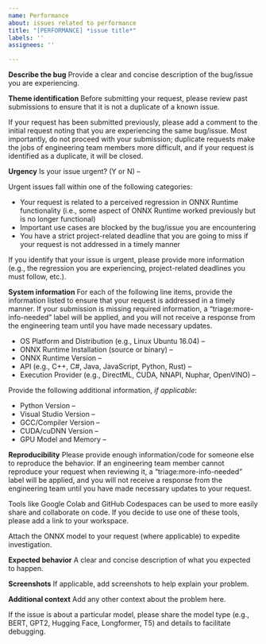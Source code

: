 ```yaml
---
name: Performance
about: issues related to performance
title: "[PERFORMANCE] *issue title*"
labels: ''
assignees: ''

---
```


**Describe the bug**
Provide a clear and concise description of the bug/issue you are experiencing.

**Theme identification**
Before submitting your request, please review past submissions to ensure that it is not a duplicate of a known issue.

If your request has been submitted previously, please add a comment to the initial request noting that you are experiencing the same bug/issue. Most importantly, do not proceed with your submission; duplicate requests make the jobs of engineering team members more difficult, and if your request is identified as a duplicate, it will be closed.

**Urgency**
Is your issue urgent? (Y or N) – 

Urgent issues fall within one of the following categories:
- Your request is related to a perceived regression in ONNX Runtime functionality (i.e., some aspect of ONNX Runtime worked previously but is no longer functional)
- Important use cases are blocked by the bug/issue you are encountering
- You have a strict project-related deadline that you are going to miss if your request is not addressed in a timely manner

If you identify that your issue is urgent, please provide more information (e.g., the regression you are experiencing, project-related deadlines you must follow, etc.).

**System information**
For each of the following line items, provide the information listed to ensure that your request is addressed in a timely manner. If your submission is missing required information, a “triage:more-info-needed” label will be applied, and you will not receive a response from the engineering team until you have made necessary updates.

- OS Platform and Distribution (e.g., Linux Ubuntu 16.04) – 
- ONNX Runtime Installation (source or binary) – 
- ONNX Runtime Version – 
- API (e.g., C++, C#, Java, JavaScript, Python, Rust) – 
- Execution Provider (e.g., DirectML, CUDA, NNAPI, Nuphar, OpenVINO) – 

Provide the following additional information, *if applicable*:
- Python Version – 
- Visual Studio Version – 
- GCC/Compiler Version – 
- CUDA/cuDNN Version – 
- GPU Model and Memory – 

**Reproducibility**
Please provide enough information/code for someone else to reproduce the behavior. If an engineering team member cannot reproduce your request when reviewing it, a “triage:more-info-needed” label will be applied, and you will not receive a response from the engineering team until you have made necessary updates to your request.

Tools like Google Colab and GitHub Codespaces can be used to more easily share and collaborate on code. If you decide to use one of these tools, please add a link to your workspace.

Attach the ONNX model to your request (where applicable) to expedite investigation.

**Expected behavior**
A clear and concise description of what you expected to happen.

**Screenshots**
If applicable, add screenshots to help explain your problem.

**Additional context**
Add any other context about the problem here.

If the issue is about a particular model, please share the model type (e.g., BERT, GPT2, Hugging Face, Longformer, T5) and details to facilitate debugging.
